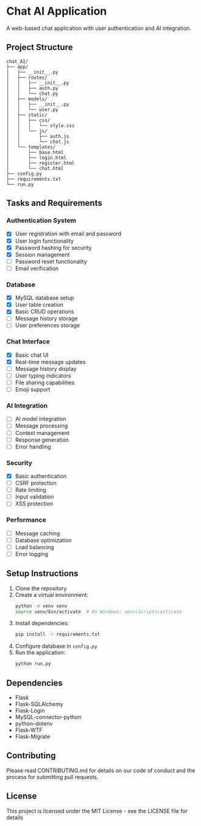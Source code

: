 # Chat AI Application

A web-based chat application with user authentication and AI integration.

## Project Structure
```
chat_AI/
├── app/
│   ├── __init__.py
│   ├── routes/
│   │   ├── __init__.py
│   │   ├── auth.py
│   │   └── chat.py
│   ├── models/
│   │   ├── __init__.py
│   │   └── user.py
│   ├── static/
│   │   ├── css/
│   │   │   └── style.css
│   │   └── js/
│   │       ├── auth.js
│   │       └── chat.js
│   └── templates/
│       ├── base.html
│       ├── login.html
│       ├── register.html
│       └── chat.html
├── config.py
├── requirements.txt
└── run.py
```

## Tasks and Requirements

### Authentication System
- [x] User registration with email and password
- [x] User login functionality
- [x] Password hashing for security
- [x] Session management
- [ ] Password reset functionality
- [ ] Email verification

### Database
- [x] MySQL database setup
- [x] User table creation
- [x] Basic CRUD operations
- [ ] Message history storage
- [ ] User preferences storage

### Chat Interface
- [x] Basic chat UI
- [x] Real-time message updates
- [ ] Message history display
- [ ] User typing indicators
- [ ] File sharing capabilities
- [ ] Emoji support

### AI Integration
- [ ] AI model integration
- [ ] Message processing
- [ ] Context management
- [ ] Response generation
- [ ] Error handling

### Security
- [x] Basic authentication
- [ ] CSRF protection
- [ ] Rate limiting
- [ ] Input validation
- [ ] XSS protection

### Performance
- [ ] Message caching
- [ ] Database optimization
- [ ] Load balancing
- [ ] Error logging

## Setup Instructions

1. Clone the repository
2. Create a virtual environment:
   ```bash
   python -m venv venv
   source venv/bin/activate  # On Windows: venv\Scripts\activate
   ```
3. Install dependencies:
   ```bash
   pip install -r requirements.txt
   ```
4. Configure database in `config.py`
5. Run the application:
   ```bash
   python run.py
   ```

## Dependencies
- Flask
- Flask-SQLAlchemy
- Flask-Login
- MySQL-connector-python
- python-dotenv
- Flask-WTF
- Flask-Migrate

## Contributing
Please read CONTRIBUTING.md for details on our code of conduct and the process for submitting pull requests.

## License
This project is licensed under the MIT License - see the LICENSE file for details 